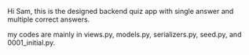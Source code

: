 Hi Sam, this is the designed backend quiz app with single answer and multiple correct answers.

my codes are mainly in views.py, models.py, serializers.py, seed.py, and 0001_initial.py.
